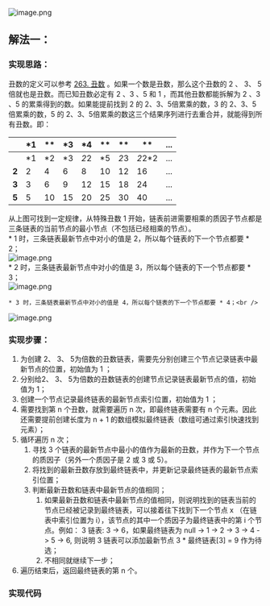![image.png](https://gitee.com/roada/drawingBed/raw/main/blog/1698631824150-e04b7a3b-2aeb-455c-bb34-2b13531e9513.png)
## 解法一：
### 实现思路：
丑数的定义可以参考 [263. 丑数](https://www.yuque.com/u26951862/petxba/tc2p1oukmzr707sf) 。如果一个数是丑数，那么这个丑数的 2 、 3、 5 倍就也是丑数。而已知丑数必定有 2 、3 、5 和 1 ，而其他丑数都能拆解为 2 、3 、5 的累乘得到的数。如果能提前找到 2 的 2、3、5倍累乘的数，3 的 2、3、5倍累乘的数，5 的 2、3、5倍累乘的数这三个结果序列进行去重合并，就能得到所有丑数。即：

|  | ***1** | ** | ***3** | ***4** | ** | ** | ** | **...** |
| --- | --- | --- | --- | --- | --- | --- | --- | --- |
|  | *1 | *2 | *3 | *2*2 | *5 | *2*3 | *2*2*2 | ... |
| **2** | 2 | 4 | 6  | 8 | 10 | 12 | 16 | ... |
| **3** | 3 | 6 | 9 | 12 | 15  | 18 | 24 | ... |
| **5** | 5 | 10 | 15 | 20 | 25 | 30 | 40 | ... |


从上图可找到一定规律，从特殊丑数 1 开始，链表前进需要相乘的质因子节点都是三条链表的当前节点的最小节点（不包括已经相乘的节点）。<br /> * 1 时，三条链表最新节点中对小的值是 2，所以每个链表的下一个节点都要 * 2；<br />![image.png](https://raw.githubusercontent.com/C-G-L-A-D/drawingBed/main/博客1698917729093-9db66b38-2978-4cf6-9804-e10f8eb28a05.png)<br /> 	* 2 时，三条链表最新节点中对小的值是 3，所以每个链表的下一个节点都要 * 3；<br />![image.png](https://raw.githubusercontent.com/C-G-L-A-D/drawingBed/main/博客1698917770061-31f984c6-6062-42b3-ad5a-2298295eadb0.png)

	* 3 时，三条链表最新节点中对小的值是 4，所以每个链表的下一个节点都要 * 4；<br />
	
	
![image.png](https://raw.githubusercontent.com/C-G-L-A-D/drawingBed/main/blog1698917801509-04931385-9933-437f-8f2d-7e31213e9f6d.png)

### 实现步骤：

1. 为创建 2、 3、 5为倍数的丑数链表，需要先分别创建三个节点记录链表中最新节点的位置，初始值为 1 ；
2. 分别给2、 3、 5为倍数的丑数链表的创建节点记录链表最新节点的值，初始值为 1；
3. 创建一个节点记录最终链表的最新节点索引位置，初始值为 1 ；
4. 需要找到第 n 个丑数，就需要遍历 n 次，即最终链表需要有 n 个元素。因此还需要提前创建长度为 n + 1 的数组模拟最终链表（数组可通过索引快速找到元素）；
5. 循环遍历 n 次；
   1. 寻找 3 个链表的最新节点中最小的值作为最新的丑数，并作为下一个节点的质因子（另外一个质因子是 2 或 3 或 5）。
   2. 将找到的最新丑数存放到最终链表中，并更新记录最终链表的最新节点索引位置；
   3. 判断最新丑数和链表中最新节点的值相同；
      1. 如果最新丑数和链表中最新节点的值相同，则说明找到的链表当前的节点已经被记录到最终链表，可以接着往下找到下一个节点 x （在链表中索引位置为 i），该节点的其中一个质因子为最终链表中的第 i 个节点。例如： 3 链表: 3 -> 6，如果最终链表为 null -> 1 -> 2 -> 3 -> 4 -> 5 -> 6, 则说明 3 链表可以添加最新节点 3 * 最终链表[3] = 9 作为待选；
      2. 不相同就继续下一步；
6. 遍历结束后，返回最终链表的第 n 个。

### 实现代码
